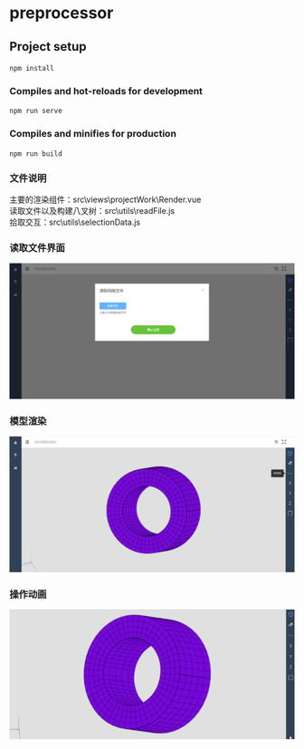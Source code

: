 # preprocessor

## Project setup
```
npm install
```

### Compiles and hot-reloads for development
```
npm run serve
```

### Compiles and minifies for production
```
npm run build
```
### 文件说明
主要的渲染组件：src\views\projectWork\Render.vue </br>
读取文件以及构建八叉树：src\utils\readFile.js </br>
拾取交互：src\utils\selectionData.js

### 读取文件界面
![Image text](https://raw.githubusercontent.com/zlf-star/pickingDemo/master/src/assets/img/%E8%AF%BB%E5%8F%96%E6%96%87%E4%BB%B6.png)

### 模型渲染
![Image text](https://raw.githubusercontent.com/zlf-star/pickingDemo/master/src/assets/img/1000%E7%BD%91%E6%A0%BC%E6%B8%B2%E6%9F%93%E6%A8%A1%E5%9E%8B.png)

### 操作动画
![Image text](https://raw.githubusercontent.com/zlf-star/pickingDemo/master/src/assets/img/%E5%8A%A8%E7%94%BB1.gif)
